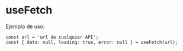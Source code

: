 # useFetch

Ejemplo de uso:

```
const url = 'url de cualquier API';
const { data: null, loading: true, error: null } = useFetch(url);
```
